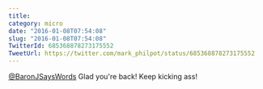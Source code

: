 ```yaml
---
title: 
category: micro
date: "2016-01-08T07:54:08"
slug: "2016-01-08T07:54:08"
TwitterId: 685368878273175552
TweetUrl: https://twitter.com/mark_philpot/status/685368878273175552
---
```


[@BaronJSaysWords](https://twitter.com/BaronJSaysWords) Glad you're back! Keep
kicking ass!
